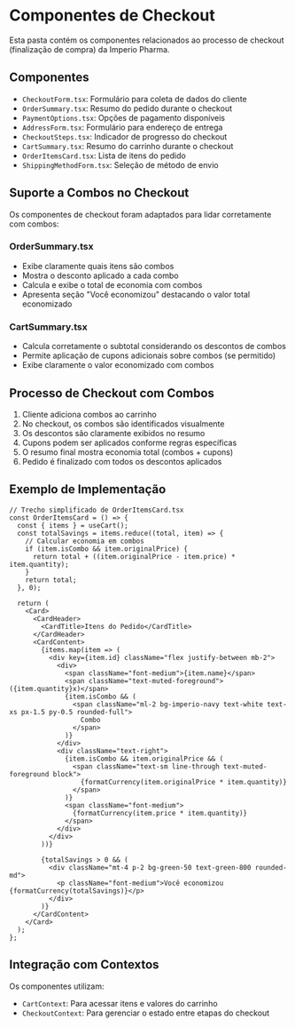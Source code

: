 
# Componentes de Checkout

Esta pasta contém os componentes relacionados ao processo de checkout (finalização de compra) da Imperio Pharma.

## Componentes

- `CheckoutForm.tsx`: Formulário para coleta de dados do cliente
- `OrderSummary.tsx`: Resumo do pedido durante o checkout
- `PaymentOptions.tsx`: Opções de pagamento disponíveis
- `AddressForm.tsx`: Formulário para endereço de entrega
- `CheckoutSteps.tsx`: Indicador de progresso do checkout
- `CartSummary.tsx`: Resumo do carrinho durante o checkout
- `OrderItemsCard.tsx`: Lista de itens do pedido
- `ShippingMethodForm.tsx`: Seleção de método de envio

## Suporte a Combos no Checkout

Os componentes de checkout foram adaptados para lidar corretamente com combos:

### OrderSummary.tsx

- Exibe claramente quais itens são combos
- Mostra o desconto aplicado a cada combo
- Calcula e exibe o total de economia com combos
- Apresenta seção "Você economizou" destacando o valor total economizado

### CartSummary.tsx

- Calcula corretamente o subtotal considerando os descontos de combos
- Permite aplicação de cupons adicionais sobre combos (se permitido)
- Exibe claramente o valor economizado com combos

## Processo de Checkout com Combos

1. Cliente adiciona combos ao carrinho
2. No checkout, os combos são identificados visualmente
3. Os descontos são claramente exibidos no resumo
4. Cupons podem ser aplicados conforme regras específicas
5. O resumo final mostra economia total (combos + cupons)
6. Pedido é finalizado com todos os descontos aplicados

## Exemplo de Implementação

```tsx
// Trecho simplificado de OrderItemsCard.tsx
const OrderItemsCard = () => {
  const { items } = useCart();
  const totalSavings = items.reduce((total, item) => {
    // Calcular economia em combos
    if (item.isCombo && item.originalPrice) {
      return total + ((item.originalPrice - item.price) * item.quantity);
    }
    return total;
  }, 0);
  
  return (
    <Card>
      <CardHeader>
        <CardTitle>Itens do Pedido</CardTitle>
      </CardHeader>
      <CardContent>
        {items.map(item => (
          <div key={item.id} className="flex justify-between mb-2">
            <div>
              <span className="font-medium">{item.name}</span> 
              <span className="text-muted-foreground">({item.quantity}x)</span>
              {item.isCombo && (
                <span className="ml-2 bg-imperio-navy text-white text-xs px-1.5 py-0.5 rounded-full">
                  Combo
                </span>
              )}
            </div>
            <div className="text-right">
              {item.isCombo && item.originalPrice && (
                <span className="text-sm line-through text-muted-foreground block">
                  {formatCurrency(item.originalPrice * item.quantity)}
                </span>
              )}
              <span className="font-medium">
                {formatCurrency(item.price * item.quantity)}
              </span>
            </div>
          </div>
        ))}
        
        {totalSavings > 0 && (
          <div className="mt-4 p-2 bg-green-50 text-green-800 rounded-md">
            <p className="font-medium">Você economizou {formatCurrency(totalSavings)}</p>
          </div>
        )}
      </CardContent>
    </Card>
  );
};
```

## Integração com Contextos

Os componentes utilizam:
- `CartContext`: Para acessar itens e valores do carrinho
- `CheckoutContext`: Para gerenciar o estado entre etapas do checkout
